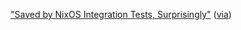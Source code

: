 ["Saved by NixOS Integration Tests, Surprisingly"](https://boinkor.net/2024/02/saved-by-nixos-integration-tests-surprisingly)
([via]( https://lobste.rs/s/by7kxq/saved_by_nixos_integration_tests ))
